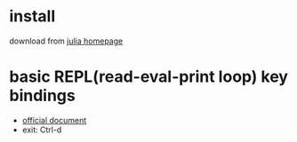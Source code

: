# install
download from [julia homepage](https://julialang.org/downloads/) 

# basic REPL(read-eval-print loop) key bindings
* [official document](https://docs.julialang.org/en/v1/stdlib/REPL/)
* exit: Ctrl-d
